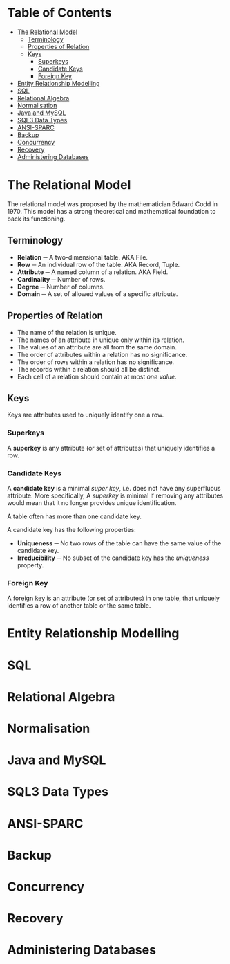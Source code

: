 # Table of Contents
* [The Relational Model](#the-relational-model)
  * [Terminology](#terminology)
  * [Properties of Relation](#properties-of-relation)
  * [Keys](#keys)
    * [Superkeys](#superkeys)
    * [Candidate Keys](#candidate-keys)
    * [Foreign Key](#foreign-key)
* [Entity Relationship Modelling](#entity-relationship-modelling)
* [SQL](#sql)
* [Relational Algebra](#relational-algebra)
* [Normalisation](#normalisation)
* [Java and MySQL](#java-and-mysql)
* [SQL3 Data Types](#sql3-data-types)
* [ANSI-SPARC](#ansisparc)
* [Backup](#backup)
* [Concurrency](#concurrency)
* [Recovery](#recovery)
* [Administering Databases](#administering-databases)

# The Relational Model
The relational model was proposed by the mathematician Edward Codd in 1970.
This model has a strong theoretical and mathematical foundation to back its functioning.

## Terminology
- **Relation** ─ A two-dimensional table. AKA File.
- **Row** ─ An individual row of the table. AKA Record, Tuple.
- **Attribute** ─ A named column of a relation. AKA Field.
- **Cardinality** ─ Number of rows.
- **Degree** ─ Number of columns.
- **Domain** ─ A set of allowed values of a specific attribute.

## Properties of Relation
- The name of the relation is unique.
- The names of an attribute in unique only within its relation.
- The values of an attribute are all from the same domain.
- The order of attributes within a relation has no significance.
- The order of rows within a relation has no significance.
- The records within a relation should all be distinct.
- Each cell of a relation should contain at most _one value_.

## Keys
Keys are attributes used to uniquely identify one a row.

### Superkeys
A **superkey** is any attribute (or set of attributes) that uniquely identifies a row.

### Candidate Keys
A **candidate key** is a minimal _super key_, i.e. does not have any superfluous attribute.
More specifically, A _superkey_ is minimal if removing any attributes would mean that it no
longer provides unique identification.

A table often has more than one candidate key.

A candidate key has the following properties:
- **Uniqueness** ─ No two rows of the table can have the same value of the candidate key.
- **Irreducibility** ─ No subset of the candidate key has the _uniqueness_ property.

### Foreign Key
A foreign key is an attribute (or set of attributes) in one table,
that uniquely identifies a row of another table or the same table.



# Entity Relationship Modelling
# SQL
# Relational Algebra
# Normalisation
# Java and MySQL
# SQL3 Data Types
# ANSI-SPARC
# Backup
# Concurrency
# Recovery
# Administering Databases
